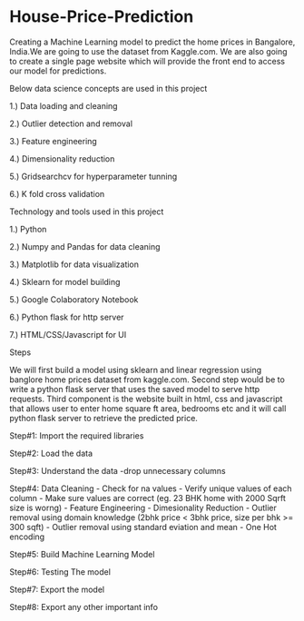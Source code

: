 # House-Price-Prediction
Creating a Machine Learning model to predict the home prices in Bangalore, India.We are going to use the dataset from Kaggle.com. We are also going to create a single page website which will provide the front end to access our model for predictions.

Below data science concepts are used in this project

1.) Data loading and cleaning

2.) Outlier detection and removal

3.) Feature engineering

4.) Dimensionality reduction

5.) Gridsearchcv for hyperparameter tunning

6.) K fold cross validation

Technology and tools used in this project

1.) Python

2.) Numpy and Pandas for data cleaning

3.) Matplotlib for data visualization

4.) Sklearn for model building

5.) Google Colaboratory Notebook

6.) Python flask for http server

7.) HTML/CSS/Javascript for UI

Steps

We will first build a model using sklearn and linear regression using banglore home prices dataset from kaggle.com.
Second step would be to write a python flask server that uses the saved model to serve http requests.
Third component is the website built in html, css and javascript that allows user to enter home square ft area, bedrooms etc and it will call python flask server to retrieve the predicted price.

Step#1: Import the required libraries

Step#2: Load the data

Step#3: Understand the data
        -drop unnecessary columns

Step#4: Data Cleaning
        - Check for na values
        - Verify unique values of each column
        - Make sure values are correct (eg. 23 BHK home with 2000 Sqrft size is worng)
        - Feature Engineering
        - Dimesionality Reduction
        - Outlier removal using domain knowledge (2bhk price < 3bhk price, size per bhk >= 300 sqft)
        - Outlier removal using standard eviation and mean
        - One Hot encoding

Step#5: Build Machine Learning Model

Step#6: Testing The model

Step#7: Export the model

Step#8: Export any other important info

